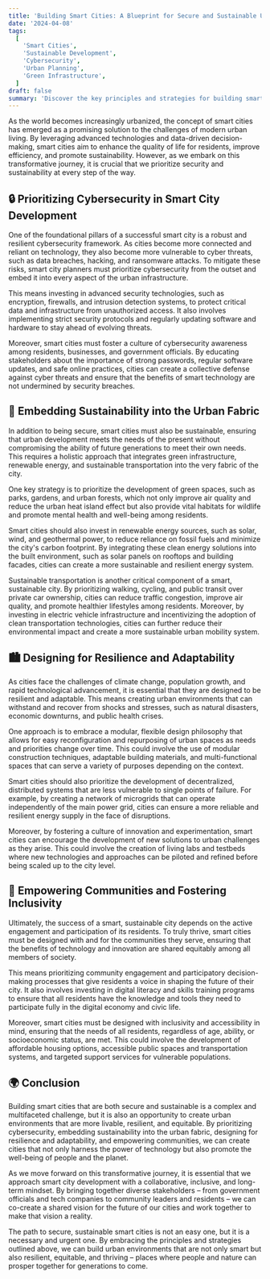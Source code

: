 ```yaml
---
title: 'Building Smart Cities: A Blueprint for Secure and Sustainable Urban Development'
date: '2024-04-08'
tags:
  [
    'Smart Cities',
    'Sustainable Development',
    'Cybersecurity',
    'Urban Planning',
    'Green Infrastructure',
  ]
draft: false
summary: 'Discover the key principles and strategies for building smart cities that are both secure and sustainable. From robust cybersecurity measures to green infrastructure and community engagement, learn how to create urban environments that thrive in the face of 21st-century challenges.'
---
```


As the world becomes increasingly urbanized, the concept of smart cities has emerged as a promising solution to the challenges of modern urban living. By leveraging advanced technologies and data-driven decision-making, smart cities aim to enhance the quality of life for residents, improve efficiency, and promote sustainability. However, as we embark on this transformative journey, it is crucial that we prioritize security and sustainability at every step of the way.

## 🔒 Prioritizing Cybersecurity in Smart City Development

One of the foundational pillars of a successful smart city is a robust and resilient cybersecurity framework. As cities become more connected and reliant on technology, they also become more vulnerable to cyber threats, such as data breaches, hacking, and ransomware attacks. To mitigate these risks, smart city planners must prioritize cybersecurity from the outset and embed it into every aspect of the urban infrastructure.

This means investing in advanced security technologies, such as encryption, firewalls, and intrusion detection systems, to protect critical data and infrastructure from unauthorized access. It also involves implementing strict security protocols and regularly updating software and hardware to stay ahead of evolving threats.

Moreover, smart cities must foster a culture of cybersecurity awareness among residents, businesses, and government officials. By educating stakeholders about the importance of strong passwords, regular software updates, and safe online practices, cities can create a collective defense against cyber threats and ensure that the benefits of smart technology are not undermined by security breaches.

## 🌿 Embedding Sustainability into the Urban Fabric

In addition to being secure, smart cities must also be sustainable, ensuring that urban development meets the needs of the present without compromising the ability of future generations to meet their own needs. This requires a holistic approach that integrates green infrastructure, renewable energy, and sustainable transportation into the very fabric of the city.

One key strategy is to prioritize the development of green spaces, such as parks, gardens, and urban forests, which not only improve air quality and reduce the urban heat island effect but also provide vital habitats for wildlife and promote mental health and well-being among residents.

Smart cities should also invest in renewable energy sources, such as solar, wind, and geothermal power, to reduce reliance on fossil fuels and minimize the city's carbon footprint. By integrating these clean energy solutions into the built environment, such as solar panels on rooftops and building facades, cities can create a more sustainable and resilient energy system.

Sustainable transportation is another critical component of a smart, sustainable city. By prioritizing walking, cycling, and public transit over private car ownership, cities can reduce traffic congestion, improve air quality, and promote healthier lifestyles among residents. Moreover, by investing in electric vehicle infrastructure and incentivizing the adoption of clean transportation technologies, cities can further reduce their environmental impact and create a more sustainable urban mobility system.

## 🏙️ Designing for Resilience and Adaptability

As cities face the challenges of climate change, population growth, and rapid technological advancement, it is essential that they are designed to be resilient and adaptable. This means creating urban environments that can withstand and recover from shocks and stresses, such as natural disasters, economic downturns, and public health crises.

One approach is to embrace a modular, flexible design philosophy that allows for easy reconfiguration and repurposing of urban spaces as needs and priorities change over time. This could involve the use of modular construction techniques, adaptable building materials, and multi-functional spaces that can serve a variety of purposes depending on the context.

Smart cities should also prioritize the development of decentralized, distributed systems that are less vulnerable to single points of failure. For example, by creating a network of microgrids that can operate independently of the main power grid, cities can ensure a more reliable and resilient energy supply in the face of disruptions.

Moreover, by fostering a culture of innovation and experimentation, smart cities can encourage the development of new solutions to urban challenges as they arise. This could involve the creation of living labs and testbeds where new technologies and approaches can be piloted and refined before being scaled up to the city level.

## 🤝 Empowering Communities and Fostering Inclusivity

Ultimately, the success of a smart, sustainable city depends on the active engagement and participation of its residents. To truly thrive, smart cities must be designed with and for the communities they serve, ensuring that the benefits of technology and innovation are shared equitably among all members of society.

This means prioritizing community engagement and participatory decision-making processes that give residents a voice in shaping the future of their city. It also involves investing in digital literacy and skills training programs to ensure that all residents have the knowledge and tools they need to participate fully in the digital economy and civic life.

Moreover, smart cities must be designed with inclusivity and accessibility in mind, ensuring that the needs of all residents, regardless of age, ability, or socioeconomic status, are met. This could involve the development of affordable housing options, accessible public spaces and transportation systems, and targeted support services for vulnerable populations.

## 🌍 Conclusion

Building smart cities that are both secure and sustainable is a complex and multifaceted challenge, but it is also an opportunity to create urban environments that are more livable, resilient, and equitable. By prioritizing cybersecurity, embedding sustainability into the urban fabric, designing for resilience and adaptability, and empowering communities, we can create cities that not only harness the power of technology but also promote the well-being of people and the planet.

As we move forward on this transformative journey, it is essential that we approach smart city development with a collaborative, inclusive, and long-term mindset. By bringing together diverse stakeholders – from government officials and tech companies to community leaders and residents – we can co-create a shared vision for the future of our cities and work together to make that vision a reality.

The path to secure, sustainable smart cities is not an easy one, but it is a necessary and urgent one. By embracing the principles and strategies outlined above, we can build urban environments that are not only smart but also resilient, equitable, and thriving – places where people and nature can prosper together for generations to come.
